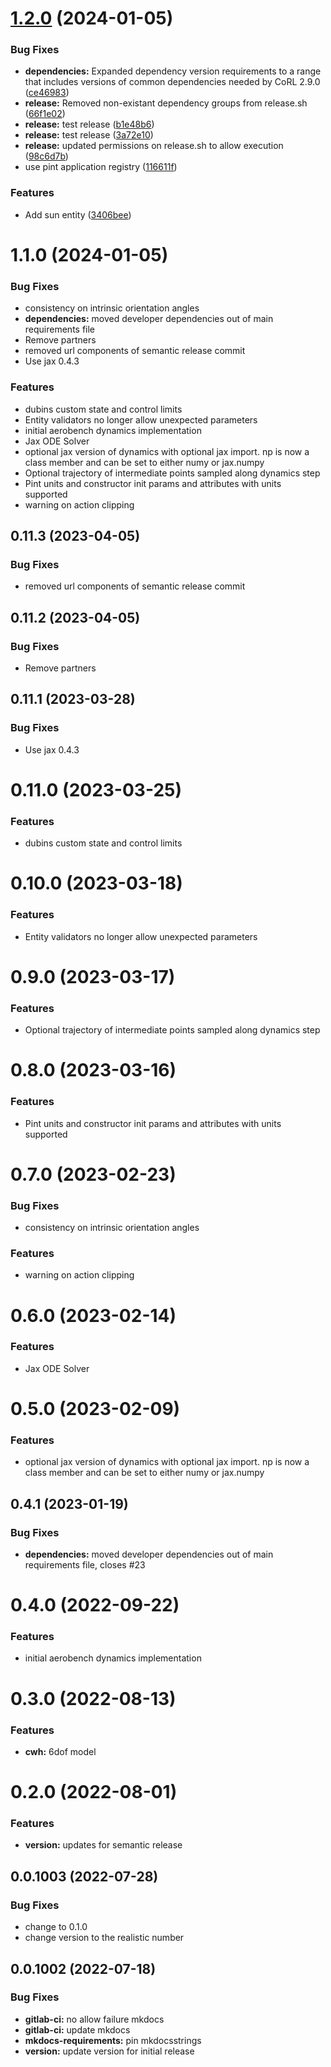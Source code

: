 # [1.2.0](https://github.com/act3-ace/safe-autonomy-dynamics/compare/v1.1.0...v1.2.0) (2024-01-05)


### Bug Fixes

* **dependencies:** Expanded dependency version requirements to a range that includes versions of common dependencies needed by CoRL 2.9.0 ([ce46983](https://github.com/act3-ace/safe-autonomy-dynamics/commit/ce46983bfbae42b312d0143729b42fb535157815))
* **release:** Removed non-existant dependency groups from release.sh ([66f1e02](https://github.com/act3-ace/safe-autonomy-dynamics/commit/66f1e02c0230839c433206d87f08b6d1c78abf32))
* **release:** test release ([b1e48b6](https://github.com/act3-ace/safe-autonomy-dynamics/commit/b1e48b6aac33dae2793643e32d93393cbbba8b06))
* **release:** test release ([3a72e10](https://github.com/act3-ace/safe-autonomy-dynamics/commit/3a72e10afd5a5d3e0085588ff9f84f88d43054f5))
* **release:** updated permissions on release.sh to allow execution ([98c6d7b](https://github.com/act3-ace/safe-autonomy-dynamics/commit/98c6d7bf96523764dd6ca2ec0ea855b8a664e7e0))
* use pint application registry ([116611f](https://github.com/act3-ace/safe-autonomy-dynamics/commit/116611f12938d9dc05a412889769501b377d3296))


### Features

* Add sun entity ([3406bee](https://github.com/act3-ace/safe-autonomy-dynamics/commit/3406beee877fd9fe99780bec0aaafa4e7d460264))

# 1.1.0 (2024-01-05)


### Bug Fixes

* consistency on intrinsic orientation angles
* **dependencies:** moved developer dependencies out of main requirements file
* Remove partners
* removed url components of semantic release commit
* Use jax 0.4.3


### Features

* dubins custom state and control limits
* Entity validators no longer allow unexpected parameters
* initial aerobench dynamics implementation
* Jax ODE Solver
* optional jax version of dynamics with optional jax import. np is now a class member and can be set to either numy or jax.numpy
* Optional trajectory of intermediate points sampled along dynamics step
* Pint units and constructor init params and attributes with units supported
* warning on action clipping

## 0.11.3 (2023-04-05)


### Bug Fixes

* removed url components of semantic release commit

## 0.11.2 (2023-04-05)


### Bug Fixes

* Remove partners

## 0.11.1 (2023-03-28)


### Bug Fixes

* Use jax 0.4.3

# 0.11.0 (2023-03-25)


### Features

* dubins custom state and control limits

# 0.10.0 (2023-03-18)


### Features

* Entity validators no longer allow unexpected parameters

# 0.9.0 (2023-03-17)


### Features

* Optional trajectory of intermediate points sampled along dynamics step

# 0.8.0 (2023-03-16)


### Features

* Pint units and constructor init params and attributes with units supported

# 0.7.0 (2023-02-23)


### Bug Fixes

* consistency on intrinsic orientation angles


### Features

* warning on action clipping

# 0.6.0 (2023-02-14)


### Features

* Jax ODE Solver

# 0.5.0 (2023-02-09)


### Features

* optional jax version of dynamics with optional jax import. np is now a class member and can be set to either numy or jax.numpy

## 0.4.1 (2023-01-19)


### Bug Fixes

* **dependencies:** moved developer dependencies out of main requirements file, closes #23

# 0.4.0 (2022-09-22)


### Features

* initial aerobench dynamics implementation

# 0.3.0 (2022-08-13)


### Features

* **cwh:** 6dof model

# 0.2.0 (2022-08-01)


### Features

* **version:** updates for semantic release

## 0.0.1003 (2022-07-28)


### Bug Fixes

* change to 0.1.0
* change version to the realistic number

## 0.0.1002 (2022-07-18)


### Bug Fixes

* **gitlab-ci:** no allow failure mkdocs
* **gitlab-ci:** update mkdocs
* **mkdocs-requirements:** pin mkdocsstrings
* **version:** update version for initial release
